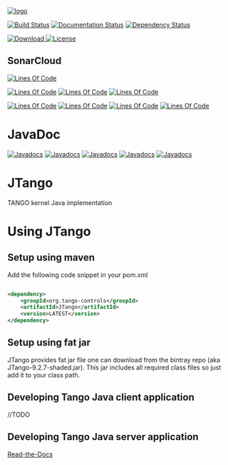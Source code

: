 [![logo](http://www.tango-controls.org/static/tango/img/logo_tangocontrols.png)](http://www.tango-controls.org)



[![Build Status](https://travis-ci.org/tango-controls/JTango.svg?branch=jtango-9-lts)](https://travis-ci.org/tango-controls/JTango)
[![Documentation Status](https://readthedocs.org/projects/jtango/badge/?version=jtango-9-lts)](http://jtango.readthedocs.io/en/jtango-9-lts/?badge=jtango-9-lts)
[![Dependency Status](https://www.versioneye.com/user/projects/592bf58aa8a056006137f4ba/badge.svg)](https://www.versioneye.com/user/projects/592bf58aa8a056006137f4ba)

[![Download](https://api.bintray.com/packages/tango-controls/generic/JTango-9-LTS/images/download.svg) ](https://bintray.com/tango-controls/generic/JTango-9-LTS/_latestVersion)
[![License](https://img.shields.io/badge/license-LGPL--3.0-blue.svg)](https://github.com/tango-controls/JTango/blob/jtango-9-lts/LICENSE)

## SonarCloud

[![Lines Of Code](https://sonarcloud.io/api/badges/gate?key=org.tango-controls:JTango-root:jtango-9-lts)](https://sonarcloud.io/dashboard?id=org.tango-controls%3AJTango-root%3Ajtango-9-lts)

[![Lines Of Code](https://sonarcloud.io/api/badges/measure?key=org.tango-controls:JTango-root:jtango-9-lts&metric=ncloc)](https://sonarcloud.io/dashboard?id=org.tango-controls%3AJTango-root%3Ajtango-9-lts)
[![Lines Of Code](https://sonarcloud.io/api/badges/measure?key=org.tango-controls:JTango-root:jtango-9-lts&metric=coverage)](https://sonarcloud.io/dashboard?id=org.tango-controls%3AJTango-root%3Ajtango-9-lts)
[![Lines Of Code](https://sonarcloud.io/api/badges/measure?key=org.tango-controls:JTango-root:jtango-9-lts&metric=sqale_debt_ratio)](https://sonarcloud.io/dashboard?id=org.tango-controls%3AJTango-root%3Ajtango-9-lts)

[![Lines Of Code](https://sonarcloud.io/api/badges/measure?key=org.tango-controls:JTango-root:jtango-9-lts&metric=bugs)](https://sonarcloud.io/dashboard?id=org.tango-controls%3AJTango-root%3Ajtango-9-lts)
[![Lines Of Code](https://sonarcloud.io/api/badges/measure?key=org.tango-controls:JTango-root:jtango-9-lts&metric=vulnerabilities)](https://sonarcloud.io/dashboard?id=org.tango-controls%3AJTango-root%3Ajtango-9-lts)
[![Lines Of Code](https://sonarcloud.io/api/badges/measure?key=org.tango-controls:JTango-root:jtango-9-lts&metric=code_smells)](https://sonarcloud.io/dashboard?id=org.tango-controls%3AJTango-root%3Ajtango-9-lts)
[![Lines Of Code](https://sonarcloud.io/api/badges/measure?key=org.tango-controls:JTango-root:jtango-9-lts&metric=duplicated_lines_density)](https://sonarcloud.io/dashboard?id=org.tango-controls%3AJTango-root%3Ajtango-9-lts)

# JavaDoc

[![Javadocs](http://javadoc.io/badge/org.tango-controls/JTangoServer.svg?color=yellowgreen&label=JTangoServer)](http://javadoc.io/doc/org.tango-controls/JTangoServer)
[![Javadocs](http://javadoc.io/badge/org.tango-controls/JTangoClientLang.svg?label=JTangoClientLang&color=blue)](http://javadoc.io/doc/org.tango-controls/JTangoClientLang)
[![Javadocs](http://javadoc.io/badge/org.tango-controls/JTangoCommons.svg?color=yellow&label=JTangoCommons)](http://javadoc.io/doc/org.tango-controls/JTangoCommons)
[![Javadocs](http://javadoc.io/badge/org.tango-controls/TangORB.svg?color=orange&label=TangORB)](http://javadoc.io/doc/org.tango-controls/TangORB)
[![Javadocs](http://javadoc.io/badge/org.tango-controls/JavaTangoIDL.svg?color=lightgrey&label=JavaTangoIDL)](http://javadoc.io/doc/org.tango-controls/JavaTangoIDL)


# JTango

TANGO kernel Java implementation

# Using JTango

## Setup using maven

Add the following code snippet in your pom.xml


```xml

<dependency>
    <groupId>org.tango-controls</groupId>
    <artifactId>JTango</artifactId>
    <version>LATEST</version>
</dependency>

```

## Setup using fat jar

JTango provides fat jar file one can download from the bintray repo (aka JTango-9.2.7-shaded.jar). This jar includes all required class files so just add it to your class path.

## Developing Tango Java client application

//TODO

## Developing Tango Java server application

[Read-the-Docs](http://tango-controls.readthedocs.io/en/latest/java-server-guide/index.html)
